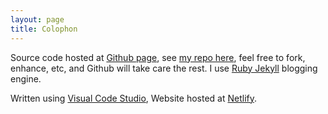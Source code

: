 ```yaml
---
layout: page
title: Colophon
---
```


Source code hosted at [Github page](https://pages.github.com/), see [my repo here](https://github.com/dedenf/dedenf.github.io/), feel free to fork, enhance, etc, and Github will take care the rest. I use [Ruby Jekyll](https://jekyllrb.com/) blogging engine.

Written using [Visual Code Studio](https://code.visualstudio.com/), Website hosted at [Netlify](https://www.netflix.com/).